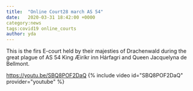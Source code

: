 ```yaml
---
title:  "Online Court28 march AS 54"
date:   2020-03-31 18:42:00 +0000
category:news 
tags:covid19 online_courts
author: yda
---
```


This is the firs E-court held by their majesties of Drachenwald during the great plague of AS 54 King Æiríkr inn Hárfagri and Queen Jacquelyna de Bellmont.

https://youtu.be/SBQ8POF2DaQ
{% include video id="SBQ8POF2DaQ" provider="youtube" %}



